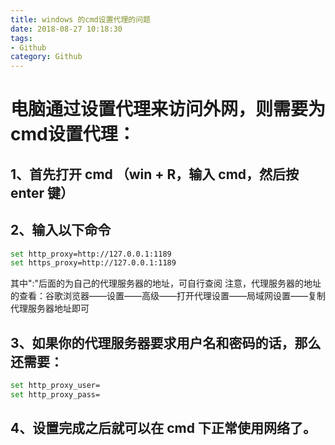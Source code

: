 ```yaml
---
title: windows 的cmd设置代理的问题
date: 2018-08-27 10:18:30
tags:
- Github
category: Github
---
```


# 电脑通过设置代理来访问外网，则需要为cmd设置代理：

## 1、首先打开 cmd （win + R，输入 cmd，然后按 enter 键）

## 2、输入以下命令
```bash
set http_proxy=http://127.0.0.1:1189
set https_proxy=http://127.0.0.1:1189
```
其中":"后面的为自己的代理服务器的地址，可自行查阅
注意，代理服务器的地址的查看：谷歌浏览器——设置——高级——打开代理设置——局域网设置——复制代理服务器地址即可

## 3、如果你的代理服务器要求用户名和密码的话，那么还需要：
```bash
set http_proxy_user=
set http_proxy_pass=
```
## 4、设置完成之后就可以在 cmd 下正常使用网络了。
